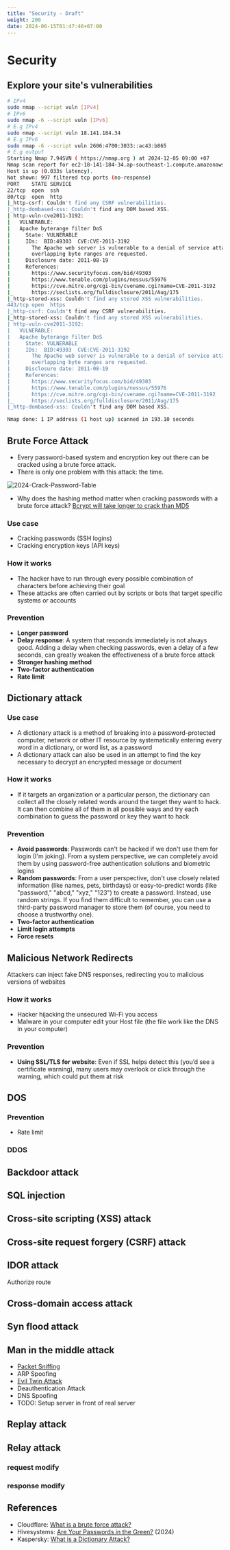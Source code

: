 ```yaml
---
title: "Security - Draft"
weight: 200
date: 2024-06-15T01:47:46+07:00
---
```


# Security

## Explore your site's vulnerabilities

```sh
# IPv4
sudo nmap --script vuln [IPv4] 
# IPv6 
sudo nmap -6 --script vuln [IPv6]
# E.g IPv4
sudo nmap --script vuln 18.141.184.34
# E.g IPv6
sudo nmap -6 --script vuln 2606:4700:3033::ac43:b865
# E.g output
Starting Nmap 7.94SVN ( https://nmap.org ) at 2024-12-05 09:00 +07
Nmap scan report for ec2-18-141-184-34.ap-southeast-1.compute.amazonaws.com (18.141.184.34)
Host is up (0.033s latency).
Not shown: 997 filtered tcp ports (no-response)
PORT    STATE SERVICE
22/tcp  open  ssh
80/tcp  open  http
|_http-csrf: Couldn't find any CSRF vulnerabilities.
|_http-dombased-xss: Couldn't find any DOM based XSS.
| http-vuln-cve2011-3192: 
|   VULNERABLE:
|   Apache byterange filter DoS
|     State: VULNERABLE
|     IDs:  BID:49303  CVE:CVE-2011-3192
|       The Apache web server is vulnerable to a denial of service attack when numerous
|       overlapping byte ranges are requested.
|     Disclosure date: 2011-08-19
|     References:
|       https://www.securityfocus.com/bid/49303
|       https://www.tenable.com/plugins/nessus/55976
|       https://cve.mitre.org/cgi-bin/cvename.cgi?name=CVE-2011-3192
|_      https://seclists.org/fulldisclosure/2011/Aug/175
|_http-stored-xss: Couldn't find any stored XSS vulnerabilities.
443/tcp open  https
|_http-csrf: Couldn't find any CSRF vulnerabilities.
|_http-stored-xss: Couldn't find any stored XSS vulnerabilities.
| http-vuln-cve2011-3192: 
|   VULNERABLE:
|   Apache byterange filter DoS
|     State: VULNERABLE
|     IDs:  BID:49303  CVE:CVE-2011-3192
|       The Apache web server is vulnerable to a denial of service attack when numerous
|       overlapping byte ranges are requested.
|     Disclosure date: 2011-08-19
|     References:
|       https://www.securityfocus.com/bid/49303
|       https://www.tenable.com/plugins/nessus/55976
|       https://cve.mitre.org/cgi-bin/cvename.cgi?name=CVE-2011-3192
|_      https://seclists.org/fulldisclosure/2011/Aug/175
|_http-dombased-xss: Couldn't find any DOM based XSS.

Nmap done: 1 IP address (1 host up) scanned in 193.10 seconds
```

## Brute Force Attack

- Every password-based system and encryption key out there can be cracked using a brute force attack.
- There is only one problem with this attack: the time.

![2024-Crack-Password-Table](/research/security/2024-Crack-Password-Table.png)

- Why does the hashing method matter when cracking passwords with a brute force attack? [Bcrypt will take longer to crack than MD5](/docs/research/encryption/#why-bcrypt-will-take-longer-time-to-crack-your-password-than-md5)

### Use case

- Cracking passwords (SSH logins) 
- Cracking encryption keys (API keys)

### How it works

- The hacker have to run through every possible combination of characters before achieving their goal 
- These attacks are often carried out by scripts or bots that target specific systems or accounts

### Prevention

- **Longer password**
- **Delay response**: A system that responds immediately is not always good. Adding a delay when checking passwords, even a delay of a few seconds, can greatly weaken the effectiveness of a brute force attack
- **Stronger hashing method**
- **Two-factor authentication**
- **Rate limit**

## Dictionary attack

### Use case

- A dictionary attack is a method of breaking into a password-protected computer, network or other IT resource by systematically entering every word in a dictionary, or word list, as a password
- A dictionary attack can also be used in an attempt to find the key necessary to decrypt an encrypted message or document

### How it works

- If it targets an organization or a particular person, the dictionary can collect all the closely related words around the target they want to hack. It can then combine all of them in all possible ways and try each combination to guess the password or key they want to hack

### Prevention

- **Avoid passwords**: Passwords can't be hacked if we don't use them for login (I'm joking). From a system perspective, we can completely avoid them by using password-free authentication solutions and biometric logins
- **Random passwords**: From a user perspective, don't use closely related information (like names, pets, birthdays) or easy-to-predict words (like "password," "abcd," "xyz," "123") to create a password. Instead, use random strings. If you find them difficult to remember, you can use a third-party password manager to store them (of course, you need to choose a trustworthy one).
- **Two-factor authentication**
- **Limit login attempts**
- **Force resets**

## Malicious Network Redirects

Attackers can inject fake DNS responses, redirecting you to malicious versions of websites

### How it works

- Hacker hijacking the unsecured Wi-Fi you access
- Malware in your computer edit your Host file (the file work like the DNS in your computer)

### Prevention

- **Using SSL/TLS for website**: Even if SSL helps detect this (you’d see a certificate warning), many users may overlook or click through the warning, which could put them at risk

## DOS

### Prevention

- Rate limit

### DDOS

## Backdoor attack

## SQL injection

## Cross-site scripting (XSS) attack

## Cross-site request forgery (CSRF) attack

## IDOR attack

Authorize route

## Cross-domain access attack

## Syn flood attack

## Man in the middle attack

- [Packet Sniffing](/docs/research/security/packet_sniffing/)
- ARP Spoofing
- [Evil Twin Attack](/docs/research/security/evil_twin/)
- Deauthentication Attack
- DNS Spoofing
- TODO: Setup server in front of real server

## Replay attack

## Relay attack

### request modify

### response modify

## References

- Cloudflare: [What is a brute force attack?](https://www.cloudflare.com/learning/bots/brute-force-attack/)
- Hivesystems: [Are Your Passwords in the Green?](https://www.hivesystems.com/blog/are-your-passwords-in-the-green) (2024)
- Kaspersky: [What is a Dictionary Attack?](https://www.kaspersky.com/resource-center/definitions/what-is-a-dictionary-attack)
